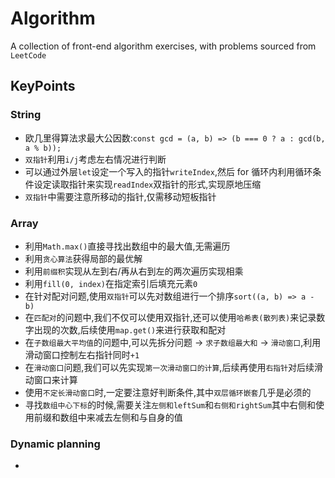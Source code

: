 # Algorithm

A collection of front-end algorithm exercises, with problems sourced from `LeetCode`

## KeyPoints

### String

- 欧几里得算法求最大公因数:`const gcd = (a, b) => (b === 0 ? a : gcd(b, a % b));`
- `双指针`利用`i/j`考虑左右情况进行判断
- 可以通过外层`let`设定一个写入的指针`writeIndex`,然后 for 循环内利用循环条件设定读取指针来实现`readIndex`双指针的形式,实现原地压缩
- `双指针`中需要注意所移动的指针,仅需移动短板指针

### Array

- 利用`Math.max()`直接寻找出数组中的最大值,无需遍历
- 利用`贪心算法`获得局部的最优解
- 利用`前缀积`实现从左到右/再从右到左的两次遍历实现相乘
- 利用`fill(0, index)`在指定索引后填充元素`0`
- 在针对配对问题,使用`双指针`可以先对数组进行一个排序`sort((a, b) => a - b)`
- 在`匹配对`的问题中,我们不仅可以使用双指针,还可以使用`哈希表(散列表)`来记录数字出现的次数,后续使用`map.get()`来进行获取和配对
- 在`子数组最大平均值`的问题中,可以先拆分问题 -> `求子数组最大和` -> `滑动窗口`,利用滑动窗口控制左右指针同时`+1`
- 在`滑动窗口`问题,我们可以先实现`第一次滑动窗口的计算`,后续再使用`右指针`对后续滑动窗口来计算
- 使用`不定长滑动窗口`时,一定要注意好判断条件,其中`双层循环嵌套`几乎是必须的
- 寻找`数组中心下标`的时候,需要关注`左侧和leftSum`和`右侧和rightSum`其中右侧和使用前缀和数组中来减去左侧和与自身的值

### Dynamic planning

-

